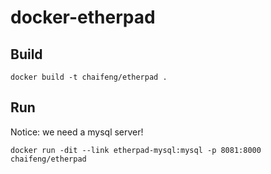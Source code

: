 docker-etherpad
===============

## Build
    docker build -t chaifeng/etherpad .

## Run
Notice: we need a mysql server!

    docker run -dit --link etherpad-mysql:mysql -p 8081:8000 chaifeng/etherpad
